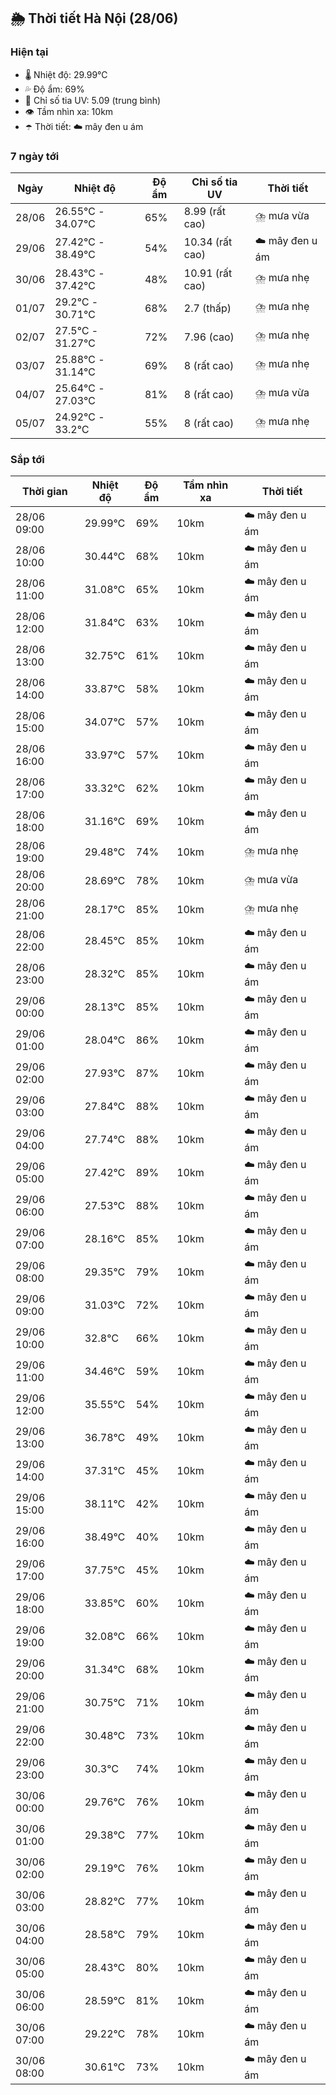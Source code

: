 ## 🌦️ Thời tiết Hà Nội (28/06)

### Hiện tại

- 🌡️ Nhiệt độ: 29.99℃
- 💦 Độ ẩm: 69%
- 🌟 Chỉ số tia UV: 5.09 (trung bình)
- 👁️ Tầm nhìn xa: 10km
- ☂️ Thời tiết: ☁️ mây đen u ám

### 7 ngày tới

| Ngày | Nhiệt độ | Độ ẩm | Chỉ số tia UV | Thời tiết |
| --- | --- | --- | --- | --- |
| 28/06 | 26.55℃ - 34.07℃ | 65% | 8.99 (rất cao) | ⛈️ mưa vừa |
| 29/06 | 27.42℃ - 38.49℃ | 54% | 10.34 (rất cao) | ☁️ mây đen u ám |
| 30/06 | 28.43℃ - 37.42℃ | 48% | 10.91 (rất cao) | ⛈️ mưa nhẹ |
| 01/07 | 29.2℃ - 30.71℃ | 68% | 2.7 (thấp) | ⛈️ mưa nhẹ |
| 02/07 | 27.5℃ - 31.27℃ | 72% | 7.96 (cao) | ⛈️ mưa nhẹ |
| 03/07 | 25.88℃ - 31.14℃ | 69% | 8 (rất cao) | ⛈️ mưa nhẹ |
| 04/07 | 25.64℃ - 27.03℃ | 81% | 8 (rất cao) | ⛈️ mưa vừa |
| 05/07 | 24.92℃ - 33.2℃ | 55% | 8 (rất cao) | ⛈️ mưa nhẹ |

### Sắp tới

| Thời gian | Nhiệt độ | Độ ẩm | Tầm nhìn xa | Thời tiết |
| --- | --- | --- | --- | --- |
| 28/06 09:00 | 29.99℃ | 69% | 10km | ☁️ mây đen u ám |
| 28/06 10:00 | 30.44℃ | 68% | 10km | ☁️ mây đen u ám |
| 28/06 11:00 | 31.08℃ | 65% | 10km | ☁️ mây đen u ám |
| 28/06 12:00 | 31.84℃ | 63% | 10km | ☁️ mây đen u ám |
| 28/06 13:00 | 32.75℃ | 61% | 10km | ☁️ mây đen u ám |
| 28/06 14:00 | 33.87℃ | 58% | 10km | ☁️ mây đen u ám |
| 28/06 15:00 | 34.07℃ | 57% | 10km | ☁️ mây đen u ám |
| 28/06 16:00 | 33.97℃ | 57% | 10km | ☁️ mây đen u ám |
| 28/06 17:00 | 33.32℃ | 62% | 10km | ☁️ mây đen u ám |
| 28/06 18:00 | 31.16℃ | 69% | 10km | ☁️ mây đen u ám |
| 28/06 19:00 | 29.48℃ | 74% | 10km | ⛈️ mưa nhẹ |
| 28/06 20:00 | 28.69℃ | 78% | 10km | ⛈️ mưa vừa |
| 28/06 21:00 | 28.17℃ | 85% | 10km | ⛈️ mưa nhẹ |
| 28/06 22:00 | 28.45℃ | 85% | 10km | ☁️ mây đen u ám |
| 28/06 23:00 | 28.32℃ | 85% | 10km | ☁️ mây đen u ám |
| 29/06 00:00 | 28.13℃ | 85% | 10km | ☁️ mây đen u ám |
| 29/06 01:00 | 28.04℃ | 86% | 10km | ☁️ mây đen u ám |
| 29/06 02:00 | 27.93℃ | 87% | 10km | ☁️ mây đen u ám |
| 29/06 03:00 | 27.84℃ | 88% | 10km | ☁️ mây đen u ám |
| 29/06 04:00 | 27.74℃ | 88% | 10km | ☁️ mây đen u ám |
| 29/06 05:00 | 27.42℃ | 89% | 10km | ☁️ mây đen u ám |
| 29/06 06:00 | 27.53℃ | 88% | 10km | ☁️ mây đen u ám |
| 29/06 07:00 | 28.16℃ | 85% | 10km | ☁️ mây đen u ám |
| 29/06 08:00 | 29.35℃ | 79% | 10km | ☁️ mây đen u ám |
| 29/06 09:00 | 31.03℃ | 72% | 10km | ☁️ mây đen u ám |
| 29/06 10:00 | 32.8℃ | 66% | 10km | ☁️ mây đen u ám |
| 29/06 11:00 | 34.46℃ | 59% | 10km | ☁️ mây đen u ám |
| 29/06 12:00 | 35.55℃ | 54% | 10km | ☁️ mây đen u ám |
| 29/06 13:00 | 36.78℃ | 49% | 10km | ☁️ mây đen u ám |
| 29/06 14:00 | 37.31℃ | 45% | 10km | ☁️ mây đen u ám |
| 29/06 15:00 | 38.11℃ | 42% | 10km | ☁️ mây đen u ám |
| 29/06 16:00 | 38.49℃ | 40% | 10km | ☁️ mây đen u ám |
| 29/06 17:00 | 37.75℃ | 45% | 10km | ☁️ mây đen u ám |
| 29/06 18:00 | 33.85℃ | 60% | 10km | ☁️ mây đen u ám |
| 29/06 19:00 | 32.08℃ | 66% | 10km | ☁️ mây đen u ám |
| 29/06 20:00 | 31.34℃ | 68% | 10km | ☁️ mây đen u ám |
| 29/06 21:00 | 30.75℃ | 71% | 10km | ☁️ mây đen u ám |
| 29/06 22:00 | 30.48℃ | 73% | 10km | ☁️ mây đen u ám |
| 29/06 23:00 | 30.3℃ | 74% | 10km | ☁️ mây đen u ám |
| 30/06 00:00 | 29.76℃ | 76% | 10km | ☁️ mây đen u ám |
| 30/06 01:00 | 29.38℃ | 77% | 10km | ☁️ mây đen u ám |
| 30/06 02:00 | 29.19℃ | 76% | 10km | ☁️ mây đen u ám |
| 30/06 03:00 | 28.82℃ | 77% | 10km | ☁️ mây đen u ám |
| 30/06 04:00 | 28.58℃ | 79% | 10km | ☁️ mây đen u ám |
| 30/06 05:00 | 28.43℃ | 80% | 10km | ☁️ mây đen u ám |
| 30/06 06:00 | 28.59℃ | 81% | 10km | ☁️ mây đen u ám |
| 30/06 07:00 | 29.22℃ | 78% | 10km | ☁️ mây đen u ám |
| 30/06 08:00 | 30.61℃ | 73% | 10km | ☁️ mây đen u ám |

